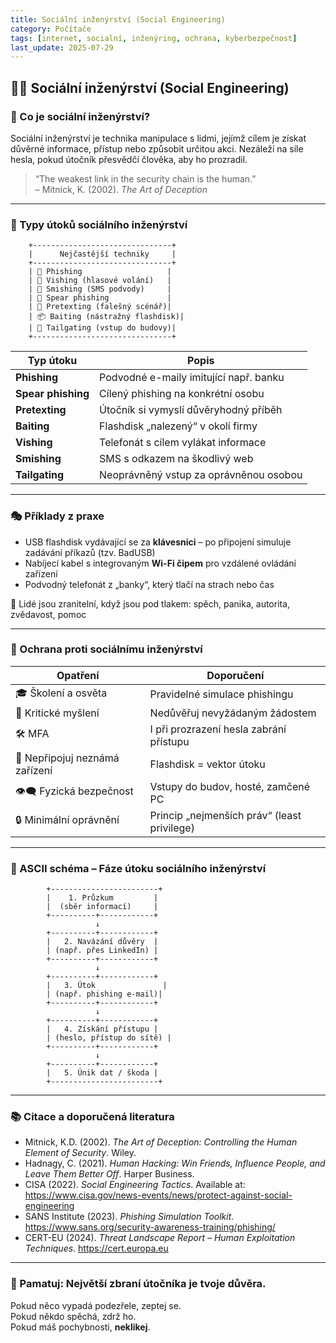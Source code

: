 ```yaml
---
title: Sociální inženýrství (Social Engineering)
category: Počítače
tags: [internet, socialní, inženýring, ochrana, kyberbezpečnost]
last_update: 2025-07-29
---
```


## 🕵️‍♂️ Sociální inženýrství (Social Engineering)

### 🤔 Co je sociální inženýrství?

Sociální inženýrství je technika manipulace s lidmi, jejímž cílem je získat důvěrné informace, přístup nebo způsobit určitou akci. Nezáleží na síle hesla, pokud útočník přesvědčí člověka, aby ho prozradil.

> “The weakest link in the security chain is the human.”  
> – Mitnick, K. (2002). *The Art of Deception*

---

### 🧪 Typy útoků sociálního inženýrství

```
    +-------------------------------+
    |      Nejčastější techniky     |
    +-------------------------------+
    | 📧 Phishing                   |
    | 📱 Vishing (hlasové volání)   |
    | 💬 Smishing (SMS podvody)     |
    | 🎣 Spear phishing             |
    | 🎁 Pretexting (falešný scénář)|
    | 📦 Baiting (nástražný flashdisk)|
    | 🧍 Tailgating (vstup do budovy)|
    +-------------------------------+
```

| Typ útoku         | Popis |
|-------------------|-------|
| **Phishing**       | Podvodné e-maily imitující např. banku |
| **Spear phishing** | Cílený phishing na konkrétní osobu |
| **Pretexting**     | Útočník si vymyslí důvěryhodný příběh |
| **Baiting**        | Flashdisk „nalezený“ v okolí firmy |
| **Vishing**        | Telefonát s cílem vylákat informace |
| **Smishing**       | SMS s odkazem na škodlivý web |
| **Tailgating**     | Neoprávněný vstup za oprávněnou osobou |

---

### 🎭 Příklady z praxe

- USB flashdisk vydávající se za **klávesnici** – po připojení simuluje zadávání příkazů (tzv. BadUSB)
- Nabíjecí kabel s integrovaným **Wi-Fi čipem** pro vzdálené ovládání zařízení
- Podvodný telefonát z „banky“, který tlačí na strach nebo čas

📌 Lidé jsou zranitelní, když jsou pod tlakem: spěch, panika, autorita, zvědavost, pomoc

---

### 🧰 Ochrana proti sociálnímu inženýrství

| Opatření                         | Doporučení |
|----------------------------------|------------|
| 🎓 Školení a osvěta              | Pravidelné simulace phishingu |
| 🧠 Kritické myšlení              | Nedůvěřuj nevyžádaným žádostem |
| 🛠️ MFA                          | I při prozrazení hesla zabrání přístupu |
| 🔌 Nepřipojuj neznámá zařízení  | Flashdisk = vektor útoku |
| 👁️‍🗨️ Fyzická bezpečnost         | Vstupy do budov, hosté, zamčené PC |
| 🔒 Minimální oprávnění          | Princip „nejmenších práv“ (least privilege) |

---

### 🧭 ASCII schéma – Fáze útoku sociálního inženýrství

```
        +------------------------+
        |    1. Průzkum         |
        |  (sběr informací)     |
        +----------+------------+
                   ↓
        +----------+------------+
        |   2. Navázání důvěry  |
        | (např. přes LinkedIn) |
        +----------+------------+
                   ↓
        +----------+------------+
        |   3. Útok               |
        | (např. phishing e-mail)|
        +----------+------------+
                   ↓
        +----------+------------+
        |   4. Získání přístupu |
        | (heslo, přístup do sítě) |
        +----------+------------+
                   ↓
        +----------+------------+
        |   5. Únik dat / škoda |
        +------------------------+
```

---

### 📚 Citace a doporučená literatura

- Mitnick, K.D. (2002). *The Art of Deception: Controlling the Human Element of Security*. Wiley.
- Hadnagy, C. (2021). *Human Hacking: Win Friends, Influence People, and Leave Them Better Off*. Harper Business.
- CISA (2022). *Social Engineering Tactics*. Available at: https://www.cisa.gov/news-events/news/protect-against-social-engineering  
- SANS Institute (2023). *Phishing Simulation Toolkit*. https://www.sans.org/security-awareness-training/phishing/
- CERT-EU (2024). *Threat Landscape Report – Human Exploitation Techniques*. https://cert.europa.eu

---

### 🛑 Pamatuj: Největší zbraní útočníka je tvoje důvěra.

Pokud něco vypadá podezřele, zeptej se.  
Pokud někdo spěchá, zdrž ho.  
Pokud máš pochybnosti, **neklikej**.

